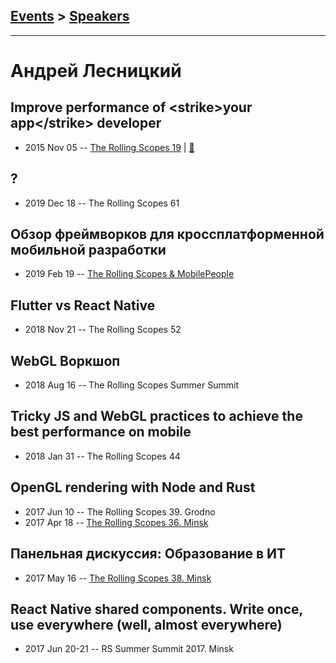 ## [Events](../README.md) > [Speakers](../speakers.md)
---

# Андрей Лесницкий

## Improve performance of &lt;strike&gt;your app&lt;&#x2F;strike&gt; developer
- 2015 Nov 05 -- [The Rolling Scopes 19](https://www.youtube.com/watch?v=wPtPazwndKg)  | [:notebook:](http://rolling-scopes.github.io/slides/rs19/dev-perf)  
## ?
- 2019 Dec 18 -- The Rolling Scopes 61    
## Обзор фреймворков для кроссплатформенной мобильной разработки
- 2019 Feb 19 -- [The Rolling Scopes &amp; MobilePeople](https://www.youtube.com/watch?v=uwROYy4LPf4)    
## Flutter vs React Native
- 2018 Nov 21 -- The Rolling Scopes 52    
## WebGL Воркшоп
- 2018 Aug 16 -- The Rolling Scopes Summer Summit    
## Tricky JS and WebGL practices to achieve the best performance on mobile
- 2018 Jan 31 -- The Rolling Scopes 44    
## OpenGL rendering with Node and Rust
- 2017 Jun 10 -- The Rolling Scopes 39. Grodno    
- 2017 Apr 18 -- [The Rolling Scopes 36. Minsk](https://www.youtube.com/watch?v=s3BrF79pvL4)    
## Панельная дискуссия: Образование в ИТ
- 2017 May 16 -- [The Rolling Scopes 38. Minsk](https://www.youtube.com/watch?v=pgyoeqaNIzQ)    
## React Native shared components. Write once, use everywhere (well, almost everywhere)
- 2017 Jun 20-21 -- RS Summer Summit 2017. Minsk    
